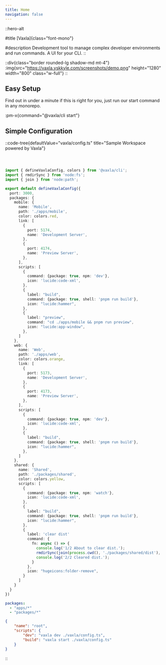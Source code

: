 ```yaml
---
title: Home
navigation: false
---
```


::hero-alt

#title
[Vaxla]{class="font-mono"}

#description
Development tool to manage complex developer environments and run commands. A UI for your CLI.
::

::div{class="border rounded-lg shadow-md mt-4"}
:img{src="https://vaxla.yskkyle.com/screenshots/demo.png" height="1280" width="800" class="w-full"}
::

## Easy Setup
Find out in under a minute if this is right for you, just run our start command in any monorepo.

:pm-x{command="@vaxla/cli start"}

## Simple Configuration

::code-tree{defaultValue="vaxla/config.ts" title="Sample Workspace powered by Vaxla"}

```[apps/mobile]

```

```[apps/web]

```

```[packages/shared]

```

```ts [vaxla/config.ts]
import { defineVaxlaConfig, colors } from '@vaxla/cli';
import { rmdirSync } from 'node:fs';
import { join } from 'node:path';

export default defineVaxlaConfig({
  port: 3000,
  packages: {
    mobile: {
      name: 'Mobile',
      path: './apps/mobile',
      color: colors.red,
      link: [
        {
          port: 5174,
          name: 'Development Server',
        },
        {
          port: 4174,
          name: 'Preview Server',
        },
      ],
      scripts: [
        {
          command: {package: true, npm: 'dev'},
          icon: 'lucide:code-xml',
        },
        {
          label: "build",
          command: {package: true, shell: 'pnpm run build'},
          icon: "lucide:hammer",
        },
        {
          label: "preview",
          command: "cd ./apps/mobile && pnpm run preview",
          icon: "lucide:app-window",
        },
      ]
    },
    web: {
      name: 'Web',
      path: './apps/web',
      color: colors.orange,
      link: [
        {
          port: 5173,
          name: 'Development Server',
        },
        {
          port: 4173,
          name: 'Preview Server',
        },
      ],
      scripts: [
        {
          command: {package: true, npm: 'dev'},
          icon: 'lucide:code-xml',
        },
        {
          label: "build",
          command: {package: true, shell: 'pnpm run build'},
          icon: "lucide:hammer",
        },
      ]
    },
    shared: {
      name: 'Shared',
      path: './packages/shared',
      color: colors.yellow,
      scripts: [
        {
          command: {package: true, npm: 'watch'},
          icon: 'lucide:code-xml',
        },
        {
          label: "build",
          command: {package: true, shell: 'pnpm run build'},
          icon: "lucide:hammer",
        },
        {
          label: 'clear dist'
          command: {
            fn: async () => {
              console.log('1/2 About to clear dist.');
              rmdirSync(join(process.cwd(), './packages/shared/dist'), {recursive: true});
              console.log('2/2 Cleared dist.');
            }
          },
          icon: "hugeicons:folder-remove",
        }
      ]
    }
  }
})
```

```yaml [pnpm-workspace.yaml]
packages:
  - "apps/*"
  - "packages/*"
```

```json [package.json]
{
	"name": "root",
	"scripts": {
		"dev": "vaxla dev ./vaxla/config.ts",
		"build": "vaxla start ./vaxla/config.ts"
	}
}
```

::
